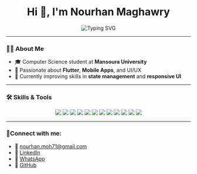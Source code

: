 <h1 align="center">Hi 👋, I'm Nourhan Maghawry</h1>

<p align="center">
  <img src="https://readme-typing-svg.herokuapp.com?font=Fira+Code&duration=3000&pause=1000&color=00F7FF&center=true&vCenter=true&width=435&lines=Flutter+Developer+%F0%9F%90%BB;Computer+Science+Student+%F0%9F%8E%93;UI%2FUX+Lover+%F0%9F%92%A1;Open+to+Internships+and+Learning+%E2%9C%8C%EF%B8%8F" alt="Typing SVG" />
</p>

---

### 👩‍💻 About Me

- 🎓 Computer Science student at **Mansoura University**
- 📱 Passionate about **Flutter**, **Mobile Apps**, and UI/UX
- 🌱 Currently improving skills in **state management** and **responsive UI**

---

### 🛠️ Skills & Tools

<p align="center">
  <img src="https://img.shields.io/badge/Flutter-02569B?style=for-the-badge&logo=flutter&logoColor=white" />
  <img src="https://img.shields.io/badge/Dart-0175C2?style=for-the-badge&logo=dart&logoColor=white" />
  <img src="https://img.shields.io/badge/C%23-68217A?style=for-the-badge&logo=csharp&logoColor=white" />
  <img src="https://img.shields.io/badge/C++-00599C?style=for-the-badge&logo=c%2B%2B&logoColor=white" />
  <img src="https://img.shields.io/badge/HTML5-E34F26?style=for-the-badge&logo=html5&logoColor=white" />
  <img src="https://img.shields.io/badge/CSS3-1572B6?style=for-the-badge&logo=css3&logoColor=white" />
  <img src="https://img.shields.io/badge/Figma-F24E1E?style=for-the-badge&logo=figma&logoColor=white" />
  <img src="https://img.shields.io/badge/UI%2FUX-Design-blueviolet?style=for-the-badge" />
  <img src="https://img.shields.io/badge/API-Integration-yellow?style=for-the-badge" />
  <img src="https://img.shields.io/badge/Problem%20Solving-green?style=for-the-badge" />
  <img src="https://img.shields.io/badge/OOP-Concepts-ff69b4?style=for-the-badge" />
  <img src="https://img.shields.io/badge/Git%20%26%20GitHub-181717?style=for-the-badge&logo=github&logoColor=white" />
</p>

---

### 📩Connect with me:

- 📧 [nourhan.moh71@gmail.com](mailto:nourhan.moh71@gmail.com)
- 💼 [LinkedIn](https://www.linkedin.com/in/nourhan-maghawry-bb3157316)
- 💬 [WhatsApp](https://wa.me/+201224146857)
- 🐙 [GitHub](https://github.com/Nourhan-mo7amed)
